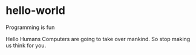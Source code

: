 # hello-world
Programming is fun

Hello Humans
Computers are going to take over mankind. So stop making us think for you.
